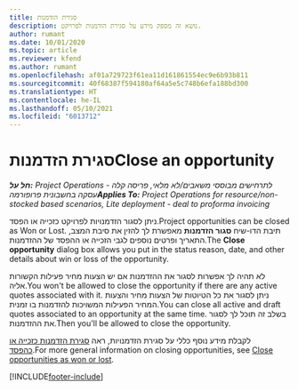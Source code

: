```yaml
---
title: סגירת הזדמנות
description: נושא זה מספק מידע על סגירת הזדמנות לפרויקט.
author: rumant
ms.date: 10/01/2020
ms.topic: article
ms.reviewer: kfend
ms.author: rumant
ms.openlocfilehash: af01a729723f61ea11d161861554ec9e6b93b811
ms.sourcegitcommit: 40f68387f594180af64a5e5c748b6efa188bd300
ms.translationtype: HT
ms.contentlocale: he-IL
ms.lasthandoff: 05/10/2021
ms.locfileid: "6013712"
---
```

# <a name="close-an-opportunity"></a><span data-ttu-id="af6c7-103">סגירת הזדמנות</span><span class="sxs-lookup"><span data-stu-id="af6c7-103">Close an opportunity</span></span>

<span data-ttu-id="af6c7-104">_**חל על:** Project Operations לתרחישים מבוססי משאבים/לא מלאי, פריסה קלה - עסקה בחשבונית פרופורמה_</span><span class="sxs-lookup"><span data-stu-id="af6c7-104">_**Applies To:** Project Operations for resource/non-stocked based scenarios, Lite deployment - deal to proforma invoicing_</span></span>

<span data-ttu-id="af6c7-105">ניתן לסגור הזדמנויות לפרויקט כזכייה או הפסד.</span><span class="sxs-lookup"><span data-stu-id="af6c7-105">Project opportunities can be closed as Won or Lost.</span></span> <span data-ttu-id="af6c7-106">תיבת הדו-שיח **סגור הזדמנות** מאפשרת לך להזין את סיבת המצב, התאריך ופרטים נוספים לגבי הזכייה או ההפסד של ההזדמנות.</span><span class="sxs-lookup"><span data-stu-id="af6c7-106">The **Close opportunity** dialog box allows you put in the status reason, date, and other details about win or loss of the opportunity.</span></span>

<span data-ttu-id="af6c7-107">לא תהיה לך אפשרות לסגור את ההזדמנות אם יש הצעות מחיר פעילות הקשורות אליה.</span><span class="sxs-lookup"><span data-stu-id="af6c7-107">You won't be allowed to close the opportunity if there are any active quotes associated with it.</span></span> <span data-ttu-id="af6c7-108">ניתן לסגור את כל הטיוטות של הצעות מחיר והצעות המחיר הפעילות המשויכות להזדמנות בו זמנית.</span><span class="sxs-lookup"><span data-stu-id="af6c7-108">You can close all active and draft quotes associated to an opportunity at the same time.</span></span> <span data-ttu-id="af6c7-109">בשלב זה תוכל לך לסגור את ההזדמנות.</span><span class="sxs-lookup"><span data-stu-id="af6c7-109">Then you'll be allowed to close the opportunity.</span></span>

<span data-ttu-id="af6c7-110">לקבלת מידע נוסף כללי על סגירת הזדמנויות, ראה [סגירת הזדמנות כזכייה או כהפסד](/dynamics365/sales-enterprise/close-opportunity-won-lost-sales).</span><span class="sxs-lookup"><span data-stu-id="af6c7-110">For more general information on closing opportunities, see [Close opportunities as won or lost](/dynamics365/sales-enterprise/close-opportunity-won-lost-sales).</span></span>


[!INCLUDE[footer-include](../includes/footer-banner.md)]